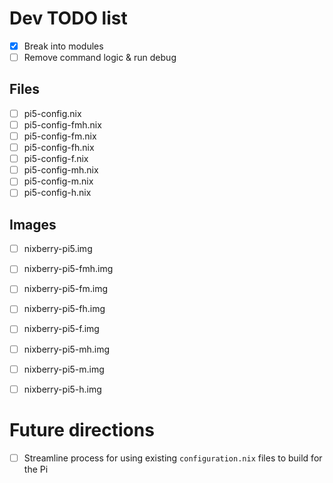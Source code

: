 
# Dev TODO list
- [x] Break into modules
- [ ] Remove command logic & run debug

## Files
- [ ] pi5-config.nix
- [ ] pi5-config-fmh.nix
- [ ] pi5-config-fm.nix
- [ ] pi5-config-fh.nix
- [ ] pi5-config-f.nix
- [ ] pi5-config-mh.nix
- [ ] pi5-config-m.nix
- [ ] pi5-config-h.nix

## Images
- [ ] nixberry-pi5.img
- [ ] nixberry-pi5-fmh.img
- [ ] nixberry-pi5-fm.img
- [ ] nixberry-pi5-fh.img
- [ ] nixberry-pi5-f.img
- [ ] nixberry-pi5-mh.img
- [ ] nixberry-pi5-m.img
- [ ] nixberry-pi5-h.img


# Future directions
- [ ] Streamline process for using existing `configuration.nix` files to build for the Pi


